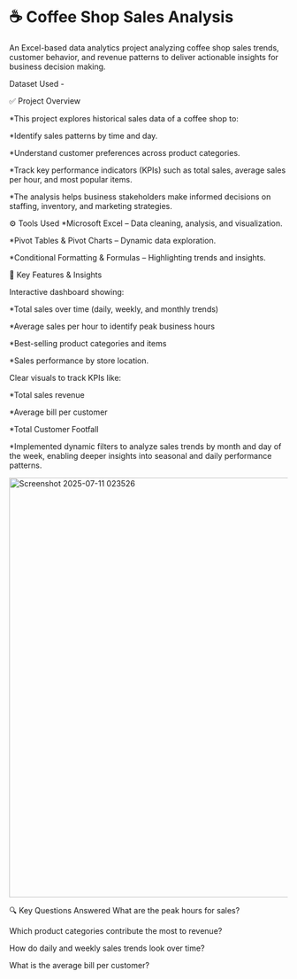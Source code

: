 # ☕ Coffee Shop Sales Analysis
An Excel-based data analytics project analyzing coffee shop sales trends, customer behavior, and revenue patterns to deliver actionable insights for business decision making.

Dataset Used - 

✅ Project Overview

*This project explores historical sales data of a coffee shop to:

*Identify sales patterns by time and day.

*Understand customer preferences across product categories.

*Track key performance indicators (KPIs) such as total sales, average sales per hour, and most popular items.

*The analysis helps business stakeholders make informed decisions on staffing, inventory, and marketing strategies.

⚙️ Tools Used
*Microsoft Excel – Data cleaning, analysis, and visualization.

*Pivot Tables & Pivot Charts – Dynamic data exploration.

*Conditional Formatting & Formulas – Highlighting trends and insights.


📌 Key Features & Insights

Interactive dashboard showing:

*Total sales over time (daily, weekly, and monthly trends)

*Average sales per hour to identify peak business hours

*Best-selling product categories and items

*Sales performance by store location.

Clear visuals to track KPIs like:

*Total sales revenue

*Average bill per customer

*Total Customer Footfall

*Implemented dynamic filters to analyze sales trends by month and day of the week, enabling deeper insights into seasonal and daily performance patterns.

<img width="1828" height="758" alt="Screenshot 2025-07-11 023526" src="https://github.com/user-attachments/assets/bea10636-2b1e-4566-8c5f-d6983ae67881" />


🔍 Key Questions Answered
What are the peak hours for sales?

Which product categories contribute the most to revenue?

How do daily and weekly sales trends look over time?

What is the average bill per customer?





